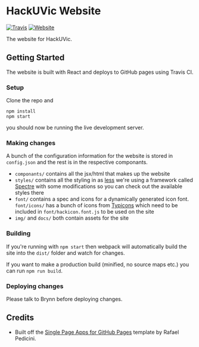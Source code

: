 # HackUVic Website

[![Travis](https://img.shields.io/travis/uvicwebdev/HackUVic.svg)](https://travis-ci.org/uvicwebdev/HackUVic-17w)
[![Website](https://img.shields.io/website-up-down-green-red/http/hackuvic.com.svg)](http://hackuvic.com/)

The website for HackUVic.

## Getting Started

The website is built with React and deploys to GitHub pages using Travis CI.

### Setup

Clone the repo and

```
npm install
npm start
```

you should now be running the live development server.

### Making changes

A bunch of the configuration information for the website is stored in `config.json` and the rest is in the respective componants.

* `componants/` contains all the jsx/html that makes up the website
* `styles/` contains all the styling in as [less](http://lesscss.org/) we're using a framework called [Spectre](https://picturepan2.github.io/spectre/#elements) with some modifications so you can check out the available styles there
* `font/` contains a spec and icons for a dynamically generated icon font. `font/icons/` has a bunch of icons from [Typicons](http://www.typicons.com/) which need to be included in `font/hackicon.font.js` to be used on the site
* `img/` and `docs/` both contain assets for the site

### Building

If you're running with `npm start` then webpack will automatically build the site into the `dist/` folder and watch for changes.

If you want to make a production build (minified, no source maps etc.) you can run `npm run build`.

### Deploying changes

Please talk to Brynn before deploying changes.

## Credits

* Built off the [Single Page Apps for GitHub Pages](https://github.com/rafrex/spa-github-pages) template by Rafael Pedicini.
